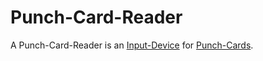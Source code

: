 # Punch-Card-Reader

A Punch-Card-Reader is an [Input-Device](20000031.md) for [Punch-Cards](2000241.md).
